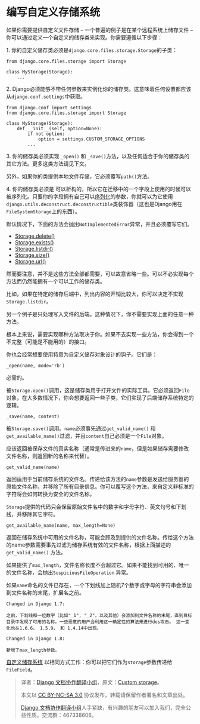 # 编写自定义存储系统 #

如果你需要提供自定义文件存储 – 一个普遍的例子是在某个远程系统上储存文件 – 你可以通过定义一个自定义的储存类来实现。你需要遵循以下步骤：

1\. 你的自定义储存类必须是`django.core.files.storage.Storage`的子类：

```
from django.core.files.storage import Storage

class MyStorage(Storage):
    ...
```

2\. Django必须能够不带任何参数来实例化你的储存类。这意味着任何设置都应该从`django.conf.settings`中获取。

```
from django.conf import settings
from django.core.files.storage import Storage

class MyStorage(Storage):
    def __init__(self, option=None):
        if not option:
            option = settings.CUSTOM_STORAGE_OPTIONS
        ...
```

3\. 你的储存类必须实现 `_open()` 和 `_save()`方法，以及任何适合于你的储存类的其它方法。更多这类方法请见下文。

另外，如果你的类提供本地文件存储，它必须覆写`path()`方法。

4\. 你的储存类必须是 可以析构的，所以它在迁移中的一个字段上使用的时候可以被序列化。只要你的字段拥有自己可以[序列化](http://python.usyiyi.cn/django/topics/migrations.html#migration-serializing)的参数，你就可以为它使用`django.utils.deconstruct.deconstructible`类装饰器（这也是Django用在`FileSystemStorage`上的东西）。

默认情况下，下面的方法会抛出`NotImplementedError`异常，并且必须覆写它们。

+ [Storage.delete()](http://python.usyiyi.cn/django/ref/files/storage.html#django.core.files.storage.Storage.delete)
+ [Storage.exists()](http://python.usyiyi.cn/django/ref/files/storage.html#django.core.files.storage.Storage.exists)
+ [Storage.listdir()](http://python.usyiyi.cn/django/ref/files/storage.html#django.core.files.storage.Storage.listdir)
+ [Storage.size()](http://python.usyiyi.cn/django/ref/files/storage.html#django.core.files.storage.Storage.size)
+ [Storage.url()](http://python.usyiyi.cn/django/ref/files/storage.html#django.core.files.storage.Storage.url)

然而要注意，并不是这些方法全部都需要，可以故意省略一些。可以不必实现每个方法而仍然能拥有一个可以工作的储存类。

比如，如果在特定的储存后端中，列出内容的开销比较大，你可以决定不实现`Storage.listdir`。

另一个例子是只处理写入文件的后端。这种情况下，你不需要实现上面的任意一种方法。

根本上来说，需要实现哪种方法取决于你。如果不去实现一些方法，你会得到一个不完整（可能是不能用的）的接口。

你也会经常想要使用特意为自定义储存对象设计的钩子。它们是：

`_open(name, mode='rb')`

必需的。

被`Storage.open()`调用，这是储存类用于打开文件的实际工具。它必须返回`File`对象，在大多数情况下，你会想要返回一些子类，它们实现了后端储存系统特定的逻辑。

`_save(name, content)`

被`Storage.save()`调用。`name`必须事先通过`get_valid_name()` 和 `get_available_name()`过滤，并且`content`自己必须是一个`File`对象。

应该返回被保存文件的真实名称（通常是传进来的`name`，但是如果储存需要修改文件名称，则返回新的名称来代替）。

`get_valid_name(name)`

返回适用于当前储存系统的文件名。传递给该方法的`name`参数是发送给服务器的原始文件名称，并移除了所有目录信息。你可以覆写这个方法，来自定义非标准的字符将会如何转换为安全的文件名称。

`Storage`提供的代码只会保留原始文件名中的数字和字母字符、英文句号和下划线，并移除其它字符。

`get_available_name(name, max_length=None)`

返回在储存系统中可用的文件名称，可能会顾及到提供的文件名称。传给这个方法的name参数需要事先过滤为储存系统有效的文件名称，根据上面描述的`get_valid_name()` 方法。

如果提供了`max_length`，文件名称长度不会超过它。如果不能找到可用的、唯一的文件名称，会抛出`SuspiciousFileOperation` 异常。

如果`name`命名的文件已存在，一个下划线加上随机7个数字或字母的字符串会添加到文件名称的末尾，扩展名之前。

```
Changed in Django 1.7:

之前，下划线和一位数字（比如"_1", "_2"，以及其他）会添加到文件名称的末尾，直到目标目录中发现了可用的名称。一些恶意的用户会利用这一确定性的算法来进行dos攻击。 这一变化也在1.6.6， 1.5.9， 和 1.4.14中出现。
```

```
Changed in Django 1.8:

新增了max_length参数。
```

[自定义储存系统](http://python.usyiyi.cn/django/howto/custom-file-storage.html) 以相同方式工作：你可以把它们作为`storage`参数传递给`FileField`。

> 译者：[Django 文档协作翻译小组](http://python.usyiyi.cn/django/index.html)，原文：[Custom storage](https://docs.djangoproject.com/en/1.8/howto/custom-file-storage/)。
>
> 本文以 [CC BY-NC-SA 3.0](http://creativecommons.org/licenses/by-nc-sa/3.0/cn/) 协议发布，转载请保留作者署名和文章出处。
>
> [Django 文档协作翻译小组](http://python.usyiyi.cn/django/index.html)人手紧缺，有兴趣的朋友可以加入我们，完全公益性质。交流群：467338606。
